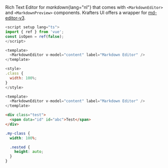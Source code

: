 Rich Text Editor for _markdown_{lang="nl"} that comes with `<MarkdownEditor>` and `<MarkdownPreview>` components. Krafters UI offers a wrapper for [md-editor-v3](https://github.com/imzbf/md-editor-v3).

```js
<script setup lang="ts">
import { ref } from 'vue';
const isOpen = ref(false);
</script>

<template>
  <MarkdownEditor v-model="content" label="Markdown Editor" />
</template>

<style>
.class {
  width: 100%;
}
</style>
```

```js
<template>
  <MarkdownEditor v-model="content" label="Markdown Editor" />
</template>
```

```html
<div class="test">
  <span data="id" id="abc">Test</span>
</div>
```

```css
.my-class {
  width: 100%;

  .nested {
    height: auto;
  }
}
```
